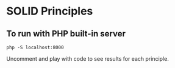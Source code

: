 # SOLID Principles

## To run with PHP built-in server

`php -S localhost:8000`

Uncomment and play with code to see results for each principle.
